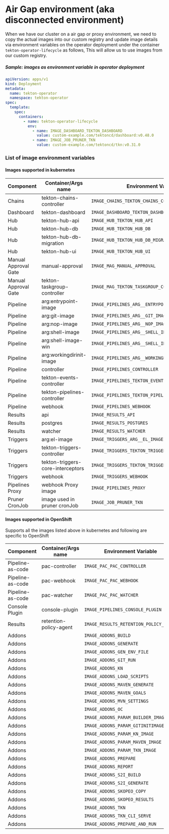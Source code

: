 <!--
---
linkTitle: "Air Gap Image Configuration"
weight: 101
---
-->

# Air Gap environment (aka disconnected environment)
When we have our cluster on a air gap or proxy environment,
we need to copy the actual images into our custom registry and update image details via environment variables on the operator deployment under the container `tekton-operator-lifecycle` as follows,
This will allow us to use images from our custom registry.

##### Sample: images as environment variable in operator deployment
```yaml
apiVersion: apps/v1
kind: Deployment
metadata:
  name: tekton-operator
  namespace: tekton-operator
spec:
  template:
    spec:
      containers:
        - name: tekton-operator-lifecycle
          env:
            - name: IMAGE_DASHBOARD_TEKTON_DASHBOARD
              value: custom-example.com/tektoncd/dashboard:v0.48.0
            - name: IMAGE_JOB_PRUNER_TKN
              value: custom-example.com/tektoncd/tkn:v0.31.0
```

### List of image environment variables

#### Images supported in kubernetes

| Component             | Container/Args name               | Environment Variable                                |
|-----------------------|-----------------------------------|-----------------------------------------------------|
| Chains                | tekton-chains-controller          | `IMAGE_CHAINS_TEKTON_CHAINS_CONTROLLER`             |
| Dashboard             | tekton-dashboard                  | `IMAGE_DASHBOARD_TEKTON_DASHBOARD`                  |
| Hub                   | tekton-hub-api                    | `IMAGE_HUB_TEKTON_HUB_API`                          |
| Hub                   | tekton-hub-db                     | `IMAGE_HUB_TEKTON_HUB_DB`                           |
| Hub                   | tekton-hub-db-migration           | `IMAGE_HUB_TEKTON_HUB_DB_MIGRATION`                 |
| Hub                   | tekton-hub-ui                     | `IMAGE_HUB_TEKTON_HUB_UI`                           |
| Manual Approval Gate  | manual-approval                   | `IMAGE_MAG_MANUAL_APPROVAL`                         |
| Manual Approval Gate  | tekton-taskgroup-controller       | `IMAGE_MAG_TEKTON_TASKGROUP_CONTROLLER`             |
| Pipeline              | arg:entrypoint-image              | `IMAGE_PIPELINES_ARG__ENTRYPOINT_IMAGE`             |
| Pipeline              | arg:git-image                     | `IMAGE_PIPELINES_ARG__GIT_IMAGE`                    |
| Pipeline              | arg:nop-image                     | `IMAGE_PIPELINES_ARG__NOP_IMAGE`                    |
| Pipeline              | arg:shell-image                   | `IMAGE_PIPELINES_ARG__SHELL_IMAGE`                  |
| Pipeline              | arg:shell-image-win               | `IMAGE_PIPELINES_ARG__SHELL_IMAGE_WIN`              |
| Pipeline              | arg:workingdirinit-image          | `IMAGE_PIPELINES_ARG__WORKINGDIRINIT_IMAGE`         |
| Pipeline              | controller                        | `IMAGE_PIPELINES_CONTROLLER`                        |
| Pipeline              | tekton-events-controller          | `IMAGE_PIPELINES_TEKTON_EVENTS_CONTROLLER`          |
| Pipeline              | tekton-pipelines-controller       | `IMAGE_PIPELINES_TEKTON_PIPELINES_CONTROLLER`       |
| Pipeline              | webhook                           | `IMAGE_PIPELINES_WEBHOOK`                           |
| Results               | api                               | `IMAGE_RESULTS_API`                                 |
| Results               | postgres                          | `IMAGE_RESULTS_POSTGRES`                            |
| Results               | watcher                           | `IMAGE_RESULTS_WATCHER`                             |
| Triggers              | arg:el-image                      | `IMAGE_TRIGGERS_ARG__EL_IMAGE`                      |
| Triggers              | tekton-triggers-controller        | `IMAGE_TRIGGERS_TEKTON_TRIGGERS_CONTROLLER`         |
| Triggers              | tekton-triggers-core-interceptors | `IMAGE_TRIGGERS_TEKTON_TRIGGERS_CORE_INTERCEPTORS`  |
| Triggers              | webhook                           | `IMAGE_TRIGGERS_WEBHOOK`                            |
| Pipelines Proxy       | webhook Proxy image               | `IMAGE_PIPELINES_PROXY`                             |
| Pruner CronJob        | image used in pruner cronJob      | `IMAGE_JOB_PRUNER_TKN`                              |


#### Images supported in OpenShift
Supports all the images listed above in kubernetes and following are specific to OpenShift

| Component             | Container/Args name               | Environment Variable                                |
|-----------------------|-----------------------------------|-----------------------------------------------------|
| Pipeline-as-code      | pac-controller                    | `IMAGE_PAC_PAC_CONTROLLER`                          |
| Pipeline-as-code      | pac-webhook                       | `IMAGE_PAC_PAC_WEBHOOK`                             |
| Pipeline-as-code      | pac-watcher                       | `IMAGE_PAC_PAC_WATCHER`                             |
| Console Plugin        | console-plugin                    | `IMAGE_PIPELINES_CONSOLE_PLUGIN`                    |
| Results               | retention-policy-agent            | `IMAGE_RESULTS_RETENTION_POLICY_AGENT`              |
| Addons                |                                   | `IMAGE_ADDONS_BUILD`                                |
| Addons                |                                   | `IMAGE_ADDONS_GENERATE`                             |
| Addons                |                                   | `IMAGE_ADDONS_GEN_ENV_FILE`                         |
| Addons                |                                   | `IMAGE_ADDONS_GIT_RUN`                              |
| Addons                |                                   | `IMAGE_ADDONS_KN`                                   |
| Addons                |                                   | `IMAGE_ADDONS_LOAD_SCRIPTS`                         |
| Addons                |                                   | `IMAGE_ADDONS_MAVEN_GENERATE`                       |
| Addons                |                                   | `IMAGE_ADDONS_MAVEN_GOALS`                          |
| Addons                |                                   | `IMAGE_ADDONS_MVN_SETTINGS`                         |
| Addons                |                                   | `IMAGE_ADDONS_OC`                                   |
| Addons                |                                   | `IMAGE_ADDONS_PARAM_BUILDER_IMAGE`                  |
| Addons                |                                   | `IMAGE_ADDONS_PARAM_GITINITIMAGE`                   |
| Addons                |                                   | `IMAGE_ADDONS_PARAM_KN_IMAGE`                       |
| Addons                |                                   | `IMAGE_ADDONS_PARAM_MAVEN_IMAGE`                    |
| Addons                |                                   | `IMAGE_ADDONS_PARAM_TKN_IMAGE`                      |
| Addons                |                                   | `IMAGE_ADDONS_PREPARE`                              |
| Addons                |                                   | `IMAGE_ADDONS_REPORT`                               |
| Addons                |                                   | `IMAGE_ADDONS_S2I_BUILD`                            |
| Addons                |                                   | `IMAGE_ADDONS_S2I_GENERATE`                         |
| Addons                |                                   | `IMAGE_ADDONS_SKOPEO_COPY`                          |
| Addons                |                                   | `IMAGE_ADDONS_SKOPEO_RESULTS`                       |
| Addons                |                                   | `IMAGE_ADDONS_TKN`                                  |
| Addons                |                                   | `IMAGE_ADDONS_TKN_CLI_SERVE`                        |
| Addons                |                                   | `IMAGE_ADDONS_PREPARE_AND_RUN`                      |
